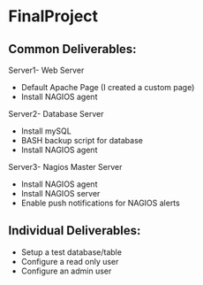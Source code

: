 # FinalProject




## Common Deliverables:

Server1- Web Server
  - Default Apache Page (I created a custom page)
  - Install NAGIOS agent
  
Server2- Database Server
  - Install mySQL
  - BASH backup script for database
  - Install NAGIOS agent
  
Server3- Nagios Master Server
  - Install NAGIOS agent
  - Install NAGIOS server
  - Enable push notifications for NAGIOS alerts
  
  
  
## Individual Deliverables:
  - Setup a test database/table
  - Configure a read only user
  - Configure an admin user
  
  

